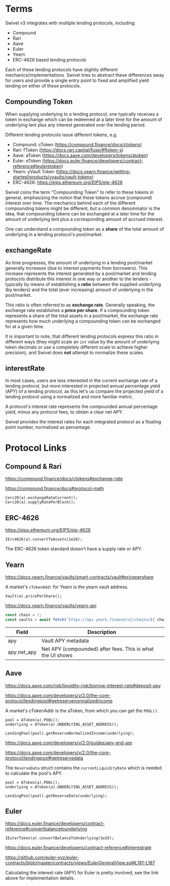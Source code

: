 # Terms

Swivel v3 integrates with multiple lending protocols, including:

- Compound
- Rari
- Aave
- Euler
- Yearn
- ERC-4626 based lending protocols

Each of these lending protocols have slightly different mechanics/implementations. Swivel tries to abstract these
differences away for users and provide a single entry point to fixed and amplified yield lending on either of these
protocols.

## Compounding Token

When supplying underlying to a lending protocol, one typically receives a token in exchange which can be redeemed at a 
later time for the amount of underlying lent plus any interest generated over the lending period.

Different lending protocols issue different tokens, e.g.

- Compound: cToken (https://compound.finance/docs/ctokens)
- Rari: fToken (https://docs.rari.capital/fuse/#ftoken-s)
- Aave: aToken (https://docs.aave.com/developers/tokens/atoken)
- Euler: eToken (https://docs.euler.finance/developers/contract-reference#ieuleretoken)
- Yearn: yVault Token (https://docs.yearn.finance/getting-started/products/yvaults/vault-tokens)
- ERC-4626: https://eips.ethereum.org/EIPS/eip-4626

Swivel coins the term "Compounding Token" to refer to these tokens in general, emphasizing the notion that these tokens
accrue (*compound*) interest over time. The mechanics behind each of the different compounding tokens might be different,
but a common denominator is the idea, that compounding tokens can be exchanged at a later time for the amount of
underlying lent plus a corresponding amount of accrued interest.

One can understand a compounding token as a **share** of the total amount of underlying in a lending protocol's 
pool/market.

## exchangeRate

As time progresses, the amount of underlying in a lending pool/market generally increases (due to interest payments
from borrowers). This increase represents the interest generated by a pool/market and lending protocols distribute this
interest in one way or another to the lenders - typically by means of establishing a **ratio** between the supplied 
underlying (by lenders) and the total (ever increasing) amount of underlying in the pool/market.

This ratio is often referred to as **exchange rate**. Generally speaking, the exchange rate establishes a 
**price per share**. If a compounding token represents a share of the total assets in a pool/market, the exchange rate
represents how much underlying a compounding token can be exchanged for at a given time.

It is important to note, that different lending protocols express this ratio in different ways (they might scale an 
`int` value by the amount of underlying token decimals or use a completely different scale to achieve higher precision),
and Swivel does **not** attempt to normalize these scales.

## interestRate

In most cases, users are less interested in the current exchange rate of a lending protocol, but more interested in 
projected annual percentage yield (APY) of a lending protocol, as this let's us compare the projected yield of a 
lending protocol using a normalized and more familiar metric.

A protocol's interest rate represents the compounded annual percentage yield, minus any protocol fees, to obtain a 
clear net APY.

Swivel provides the interest rates for each integrated protocol as a floating point number, normalized as percentage.

# Protocol Links

## Compound & Rari

https://compound.finance/docs/ctokens#exchange-rate

https://compound.finance/docs#protocol-math

```
Cerc20(a).exchangeRateCurrent();
Cerc20(a).supplyRatePerBlock();
```

## ERC-4626

https://eips.ethereum.org/EIPS/eip-4626

```
IErc4626(a).convertToAssets(1e26);
```

The ERC-4626 token standard doesn't have a supply rate or APY.

## Yearn

https://docs.yearn.finance/vaults/smart-contracts/vault#pricepershare

A market's `cTokenAddr` for Yearn is the yearn vault address.

```
Vault(a).pricePerShare();
```

https://docs.yearn.finance/vaults/yearn-api

```ts
const chain = 1;
const vaults = await fetch(`https://api.yearn.finance/v1/chains/${ chain }/vaults/all`);
```

|Field          |Description|
|---            |---|
|apy            |Vault APY metadata|
|apy.net_apy	|Net APY (compounded) after fees. This is what the UI shows|

## Aave

https://docs.aave.com/risk/liquidity-risk/borrow-interest-rate#deposit-apy

https://docs.aave.com/developers/v/2.0/the-core-protocol/lendingpool#getreservenormalizedincome

A market's cTokenAddr is the aToken, from which you can get the `POOL()`.

```
pool = AToken(a).POOL();
underlying = AToken(a).UNDERLYING_ASSET_ADDRESS();

LendingPool(pool).getReserveNormalizedIncome(underlying);
```

https://docs.aave.com/developers/v/2.0/guides/apy-and-apr

https://docs.aave.com/developers/v/2.0/the-core-protocol/lendingpool#getreservedata

The `ReserveData` struct contains the `currentLiquidityRate` which is needed to calculate the pool's APY.

```
pool = AToken(a).POOL();
underlying = AToken(a).UNDERLYING_ASSET_ADDRESS();

LendingPool(pool).getReserveData(underlying);
```

## Euler

https://docs.euler.finance/developers/contract-reference#convertbalancetounderlying

```
IEulerToken(a).convertBalanceToUnderlying(1e26);
```

https://docs.euler.finance/developers/contract-reference#interestrate

https://github.com/euler-xyz/euler-contracts/blob/master/contracts/views/EulerGeneralView.sol#L181-L187

Calculating the interest rate (APY) for Euler is pretty involved, see the link above for implementation details.
